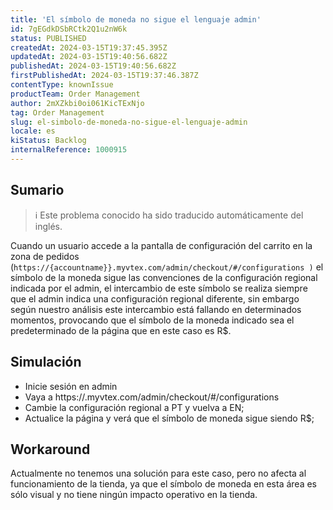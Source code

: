 ```yaml
---
title: 'El símbolo de moneda no sigue el lenguaje admin'
id: 7gEGdkDSbRCtk2Q1u2nW6k
status: PUBLISHED
createdAt: 2024-03-15T19:37:45.395Z
updatedAt: 2024-03-15T19:40:56.682Z
publishedAt: 2024-03-15T19:40:56.682Z
firstPublishedAt: 2024-03-15T19:37:46.387Z
contentType: knownIssue
productTeam: Order Management
author: 2mXZkbi0oi061KicTExNjo
tag: Order Management
slug: el-simbolo-de-moneda-no-sigue-el-lenguaje-admin
locale: es
kiStatus: Backlog
internalReference: 1000915
---
```


## Sumario

>ℹ️ Este problema conocido ha sido traducido automáticamente del inglés.


Cuando un usuario accede a la pantalla de configuración del carrito en la zona de pedidos (`https://{accountname}}.myvtex.com/admin/checkout/#/configurations )` el símbolo de la moneda sigue las convenciones de la configuración regional indicada por el admin, el intercambio de este símbolo se realiza siempre que el admin indica una configuración regional diferente, sin embargo según nuestro análisis este intercambio está fallando en determinados momentos, provocando que el símbolo de la moneda indicado sea el predeterminado de la página que en este caso es R$.


##

## Simulación




- Inicie sesión en admin
- Vaya a https://.myvtex.com/admin/checkout/#/configurations
- Cambie la configuración regional a PT y vuelva a EN;
- Actualice la página y verá que el símbolo de moneda sigue siendo R$;



## Workaround


Actualmente no tenemos una solución para este caso, pero no afecta al funcionamiento de la tienda, ya que el símbolo de moneda en esta área es sólo visual y no tiene ningún impacto operativo en la tienda.




